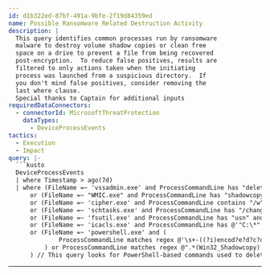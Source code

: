```yaml
---
id: d1b322ed-87bf-491a-9bfe-2f19d84359ed
name: Possible Ransomware Related Destruction Activity
description: |
  This query identifies common processes run by ransomware
  malware to destroy volume shadow copies or clean free
  space on a drive to prevent a file from being recovered
  post-encryption.  To reduce false positives, results are
  filtered to only actions taken when the initiating
  process was launched from a suspicious directory.  If
  you don't mind false positives, consider removing the
  last where clause.
  Special thanks to Captain for additional inputs
requiredDataConnectors:
  - connectorId: MicrosoftThreatProtection
    dataTypes:
      - DeviceProcessEvents
tactics:
  - Execution
  - Impact
query: |-
  ```kusto
  DeviceProcessEvents
  | where Timestamp > ago(7d)
  | where (FileName =~ 'vssadmin.exe' and ProcessCommandLine has "delete shadows" and ProcessCommandLine has "/all" and ProcessCommandLine has "/quiet" ) // Clearing shadow copies
      or (FileName =~ "WMIC.exe" and ProcessCommandLine has "shadowcopy delete") // WMIC to delete shadow copies
      or (FileName =~ 'cipher.exe' and ProcessCommandLine contains "/w") // Wiping drive free space
      or (FileName =~ 'schtasks.exe' and ProcessCommandLine has "/change" and ProcessCommandLine has @"\Microsoft\Windows\SystemRestore\SR" and ProcessCommandLine has "/disable") // Disabling system restore task
      or (FileName =~ 'fsutil.exe' and ProcessCommandLine has "usn" and ProcessCommandLine has "deletejournal" and ProcessCommandLine has "/d") // Deleting USN journal
      or (FileName =~ 'icacls.exe' and ProcessCommandLine has @'"C:\*"' and ProcessCommandLine contains '/grant Everyone:F') // Attempts to re-ACL all files on the C drive to give everyone full control
      or (FileName =~ 'powershell.exe' and (
              ProcessCommandLine matches regex @'\s+-((?i)encod?e?d?c?o?m?m?a?n?d?|e|en|enc|ec)\s+' and replace(@'\x00','', base64_decode_tostring(extract("[A-Za-z0-9+/]{50,}[=]{0,2}",0 , ProcessCommandLine))) matches regex @".*(Win32_Shadowcopy).*(.Delete\(\)).*"
          ) or ProcessCommandLine matches regex @".*(Win32_Shadowcopy).*(.Delete\(\)).*"
      ) // This query looks for PowerShell-based commands used to delete shadow copies
  ```
---
```



